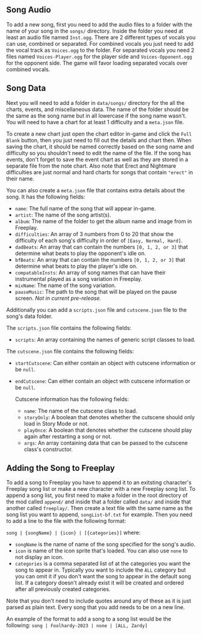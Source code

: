 ## Song Audio

To add a new song, first you need to add the audio files to a folder with the name of your song in the `songs/` directory. Inside the folder you need at least an audio file named `Inst.ogg`. There are 2 different types of vocals you can use, combined or separated. For combined vocals you just need to add the vocal track as `Voices.ogg` to the folder. For separated vocals you need 2 files named `Voices-Player.ogg` for the player side and `Voices-Opponent.ogg` for the opponent side. The game will favor loading separated vocals over combined vocals.

## Song Data

Next you will need to add a folder in `data/songs/` directory for the all the charts, events, and miscellaneous data. The name of the folder should be the same as the song name but in all lowercase if the song name wasn't. You will need to have a chart for at least 1 difficulty and a `meta.json` file. 

To create a new chart just open the chart editor in-game and click the `Full Blank` button, then you just need to fill out the details and chart then. When saving the chart, it should be named correctly based on the song name and difficulty so you shouldn't need to edit the name of the file. If the song has events, don't forget to save the event chart as well as they are stored in a separate file from the note chart. Also note that Erect and Nightmare difficulties are just normal and hard charts for songs that contain `"erect"` in their name.

You can also create a `meta.json` file that contains extra details about the song. It has the following fields:

- `name`: The full name of the song that will appear in-game.
- `artist`: The name of the song artist(s).
- `album`: The name of the folder to get the album name and image from in Freeplay.
- `difficulties`: An array of 3 numbers from 0 to 20 that show the difficulty of each song's difficulty in order of `[Easy, Normal, Hard]`.
- `dadBeats`: An array that can contain the numbers `[0, 1, 2, or 3]` that determine what beats to play the opponent's idle on.
- `bfBeats`: An array that can contain the numbers `[0, 1, 2, or 3]` that determine what beats to play the player's idle on.
- `compatableInsts`: An array of song names that can have their instrumental played as a song variation in Freeplay.
- `mixName`: The name of the song variation.
- `pauseMusic`: The path to the song that will be played on the pause screen. *Not in current pre-release.*

Additionally you can add a `scripts.json` file and `cutscene.json` file to the song's data folder.

The `scripts.json` file contains the following fields:

- `scripts`: An array containing the names of generic script classes to load.

The `cutscene.json` file contains the following fields:

- `startCutscene`: Can either contain an object with cutscene information or be `null`.
- `endCutscene`: Can either contain an object with cutscene information or be `null`.

    Cutscene information has the following fields:

    - `name`: The name of the cutscene class to load.
    - `storyOnly`: A boolean that denotes whether the cutscene should only load in Story Mode or not.
    - `playOnce`: A boolean that denotes whether the cutscene should play again after restarting a song or not.
    - `args`: An array containing data that can be passed to the cutscene class's constructor.

## Adding the Song to Freeplay

To add a song to Freeplay you have to append it to an exitsting character's Freeplay song list or make a new character with a new Freeplay song list. To append a song list, you first need to make a folder in the root directory of the mod called `append/` and inside that a folder called `data/` and inside that another called `freeplay/`. Then create a text file with the same name as the song list you want to append, `songList-bf.txt` for example. Then you need to add a line to the file with the following format:

`song | {songName} | {icon} | [{categories}]` where:

 - `songName` is the name of name of the song specified for the song's audio.
 - `icon` is name of the icon sprite that's loaded. You can also use `none` to not display an icon.
 - `categories` is a comma separated list of at the categories you want the song to appear in. Typically you want to include the `ALL` category but you can omit it if you don't want the song to appear in the default song list. If a category doesn't already exist it will be created and ordered after all previously created categories.

 Note that you don't need to include quotes around any of these as it is just parsed as plain text. Every song that you add needs to be on a new line.

 An example of the format to add a song to a song list would be the following: `song | Foolhardy-2023 | none | [ALL, Zardy]`